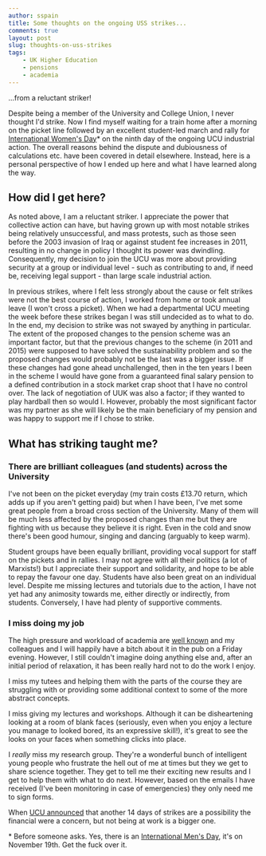 ```yaml
---
author: sspain
title: Some thoughts on the ongoing USS strikes...
comments: true
layout: post
slug: thoughts-on-uss-strikes
tags:
    - UK Higher Education
    - pensions
    - academia
---
```


...from a reluctant striker!

Despite being a member of the University and College Union, I never thought I'd strike.
Now I find myself waiting for a train home after a morning on the picket line followed by an excellent student-led march and rally for [International Women's Day](https://www.internationalwomensday.com/)* on the ninth day of the ongoing UCU industrial action.
The overall reasons behind the dispute and dubiousness of calculations etc. have been covered in detail elsewhere.
Instead, here is a personal perspective of how I ended up here and what I have learned along the way.

## How did I get here?

As noted above, I am a reluctant striker.
I appreciate the power that collective action can have, but having grown up with most notable strikes being relatively unsuccessful, and mass protests, such as those seen before the 2003 invasion of Iraq or against student fee increases in 2011, resulting in no change in policy I thought its power was dwindling.
Consequently, my decision to join the UCU was more about providing security at a group or individual level - such as contributing to and, if need be, receiving legal support - than large scale industrial action.

In previous strikes, where I felt less strongly about the cause or felt strikes were not the best course of action, I worked from home or took annual leave (I won't cross a picket).
When we had a departmental UCU meeting the week before these strikes began I was still undecided as to what to do.
In the end, my decision to strike was not swayed by anything in particular.
The extent of the proposed changes to the pension scheme was an important factor, but that the previous changes to the scheme (in 2011 and 2015) were supposed to have solved the sustainability problem and so the proposed changes would probably not be the last was a bigger issue.
If these changes had gone ahead unchallenged, then in the ten years I been in the scheme I would have gone from a guaranteed final salary pension to a defined contribution in a stock market crap shoot that I have no control over.
The lack of negotiation of UUK was also a factor; if they wanted to play hardball then so would I.
However, probably the most significant factor was my partner as she will likely be the main beneficiary of my pension and was happy to support me if I chose to strike.

## What has striking taught me?

### There are brilliant colleagues (and students) across the University

I've not been on the picket everyday (my train costs £13.70 return, which adds up if you aren't getting paid) but when I have been, I've met some great people from a broad cross section of the University.
Many of them will be much less affected by the proposed changes than me but they are fighting with us because they believe it is right.
Even in the cold and snow there's been good humour, singing and dancing (arguably to keep warm).

Student groups have been equally brilliant, providing vocal support for staff on the pickets and in rallies.
I may not agree with all their politics (a lot of Marxists!) but I appreciate their support and solidarity, and hope to be able to repay the favour one day.
Students have also been great on an individual level.
Despite me missing lectures and tutorials due to the action, I have not yet had any animosity towards me, either directly or indirectly, from students.
Conversely, I have had plenty of supportive comments.

### I miss doing my job

The high pressure and workload of academia are [well known](https://www.timeshighereducation.com/features/work-life-balance-survey-2018-long-hours-take-their-toll-academics) and my colleagues and I will happily have a bitch about it in the pub on a Friday evening.
However, I still couldn't imagine doing anything else and, after an initial period of relaxation, it has been really hard not to do the work I enjoy.

I miss my tutees and helping them with the parts of the course they are struggling with or providing some additional context to some of the more abstract concepts.

I miss giving my lectures and workshops.
Although it can be disheartening looking at a room of blank faces (seriously, even when you enjoy a lecture you manage to looked bored, its an expressive skill!), it's great to see the looks on your faces when something clicks into place.

I *really* miss my research group.
They're a wonderful bunch of intelligent young people who frustrate the hell out of me at times but they we get to share science together.
They get to tell me their exciting new results and I get to help them with what to do next.
However, based on the emails I have received (I've been monitoring in case of emergencies) they only need me to sign forms.

When [UCU announced](https://www.ucu.org.uk/article/9392/Universities-face-14-days-of-strikes-during-exams-if-pension-dispute-not-resolved) that another 14 days of strikes are a possibility the financial were a concern, but not being at work is a bigger one.


\* Before someone asks. Yes, there is an [International Men's Day](http://www.internationalmensday.com/), it's on November 19th. Get the fuck over it.
